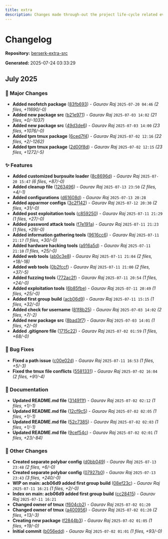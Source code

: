 ```yaml
---
title: extra
description: Changes made through-out the project life-cycle related everything.
---
```


# Changelog

**Repository:** [berserk-extra-src](https://gitlab.com/berserkarch/berserk-packages/berserk-extra-src.git)

**Generated:** 2025-07-24 03:33:29

## July 2025

### 🚀 Major Changes

- **Added neofetch package** ([83fb693](https://gitlab.com/berserkarch/berserk-packages/berserk-extra-src/-/commit/83fb6931794f4d14d072ed26be61d6b10a353313)) - *Gaurav Raj* `2025-07-20 04:46` *(2 files, +11690/-0)*
- **Added new package src** ([b21e971](https://gitlab.com/berserkarch/berserk-packages/berserk-extra-src/-/commit/b21e971796d5c494987860ac1a92ddb1fb9bae7f)) - *Gaurav Raj* `2025-07-03 14:02` *(21 files, +0/-1037)*
- **Added new package src** ([49d3de6](https://gitlab.com/berserkarch/berserk-packages/berserk-extra-src/-/commit/49d3de6e2384345b9657929dc14a022a3f6246cb)) - *Gaurav Raj* `2025-07-03 14:00` *(23 files, +1076/-0)*
- **Added tpm tmux package** ([6ced7f4](https://gitlab.com/berserkarch/berserk-packages/berserk-extra-src/-/commit/6ced7f47ce2eb4a8ac6024153ff3f5bdf581ce32)) - *Gaurav Raj* `2025-07-02 12:16` *(22 files, +2/-1262)*
- **Added tpm tmux package** ([2d00f8d](https://gitlab.com/berserkarch/berserk-packages/berserk-extra-src/-/commit/2d00f8d5b3ca2c042dc69b0fd8a8e76ad4f5fd05)) - *Gaurav Raj* `2025-07-02 12:15` *(23 files, +1272/-5)*

### ✨ Features

- **Added customized burpsuite loader** ([8c8696d](https://gitlab.com/berserkarch/berserk-packages/berserk-extra-src/-/commit/8c8696d6002b859758234d9a0dece3fd2284509b)) - *Gaurav Raj* `2025-07-20 15:47` *(6 files, +87/-0)*
- **Added cleanup file** ([1263496](https://gitlab.com/berserkarch/berserk-packages/berserk-extra-src/-/commit/1263496da3e353c02789d710532edd45cc35455e)) - *Gaurav Raj* `2025-07-13 23:50` *(2 files, +4/-1)*
- **Added configurations** ([d61608d](https://gitlab.com/berserkarch/berserk-packages/berserk-extra-src/-/commit/d61608daffa78e8ff5a0543d218f8258470aaf6e)) - *Gaurav Raj* `2025-07-13 20:28`
- **Added apparmor configs** ([3c2f142](https://gitlab.com/berserkarch/berserk-packages/berserk-extra-src/-/commit/3c2f1422603431ea619da761fc7a58d2a9ebfb92)) - *Gaurav Raj* `2025-07-12 20:30` *(2 files, +31/-0)*
- **Added post exploitation tools** ([c859250](https://gitlab.com/berserkarch/berserk-packages/berserk-extra-src/-/commit/c85925018884a6120bfb70bc50c0bf34a7e7e185)) - *Gaurav Raj* `2025-07-11 21:29` *(1 files, +27/-0)*
- **Added password attack tools** ([f7e191a](https://gitlab.com/berserkarch/berserk-packages/berserk-extra-src/-/commit/f7e191aae5b5ee953c87bdef9ee0cdf6acf7895c)) - *Gaurav Raj* `2025-07-11 21:23` *(1 files, +29/-0)*
- **Added information gathering tools** ([9616cc6](https://gitlab.com/berserkarch/berserk-packages/berserk-extra-src/-/commit/9616cc670cc6be31deca787096005ef7c3dd9c3d)) - *Gaurav Raj* `2025-07-11 21:17` *(1 files, +30/-0)*
- **Added hardware hacking tools** ([a916a5d](https://gitlab.com/berserkarch/berserk-packages/berserk-extra-src/-/commit/a916a5dbf01889de5be8b2a854147918e72aac94)) - *Gaurav Raj* `2025-07-11 21:10` *(1 files, +25/-0)*
- **Added web tools** ([ab0c3e8](https://gitlab.com/berserkarch/berserk-packages/berserk-extra-src/-/commit/ab0c3e819958b693e723106f0c893a33ac490ce6)) - *Gaurav Raj* `2025-07-11 21:04` *(2 files, +18/-18)*
- **Added web tools** ([0b2fccf](https://gitlab.com/berserkarch/berserk-packages/berserk-extra-src/-/commit/0b2fccf991a5d62aa17d4ece008c6630919112a5)) - *Gaurav Raj* `2025-07-11 21:00` *(2 files, +37/-5)*
- **Added fuzzing tools** ([772ac2f](https://gitlab.com/berserkarch/berserk-packages/berserk-extra-src/-/commit/772ac2f9b19198147d64f94983195c2117cf951b)) - *Gaurav Raj* `2025-07-11 20:54` *(1 files, +24/-0)*
- **Added exploitation tools** ([6b85fbe](https://gitlab.com/berserkarch/berserk-packages/berserk-extra-src/-/commit/6b85fbe50575dabc691234bc96bc2cf2f3f5748c)) - *Gaurav Raj* `2025-07-11 20:49` *(1 files, +25/-0)*
- **Added first group build** ([acb06d9](https://gitlab.com/berserkarch/berserk-packages/berserk-extra-src/-/commit/acb06d90e7f825a5b1b24777476b9bef3af0f5cb)) - *Gaurav Raj* `2025-07-11 15:15` *(1 files, +32/-0)*
- **Added check for username** ([81f8b25](https://gitlab.com/berserkarch/berserk-packages/berserk-extra-src/-/commit/81f8b25492e7ea5622a8acc98fd1a35955f374c9)) - *Gaurav Raj* `2025-07-03 14:02` *(2 files, +7/-2)*
- **Added new package src** ([8bad3f7](https://gitlab.com/berserkarch/berserk-packages/berserk-extra-src/-/commit/8bad3f76f64612a5d49b1a8458fcaafd914812cb)) - *Gaurav Raj* `2025-07-03 14:01` *(1 files, +2/-0)*
- **Added .gitignore file** ([1715c22](https://gitlab.com/berserkarch/berserk-packages/berserk-extra-src/-/commit/1715c224897042eb06a636fa5d403cd93ff27a09)) - *Gaurav Raj* `2025-07-02 01:59` *(1 files, +68/-0)*

### 🐛 Bug Fixes

- **Fixed a path issue** ([c00e02d](https://gitlab.com/berserkarch/berserk-packages/berserk-extra-src/-/commit/c00e02df797b24ebb3b43958343f03cf5b51ca22)) - *Gaurav Raj* `2025-07-11 16:53` *(1 files, +5/-3)*
- **Fixed the tmux file conflicts** ([5581331](https://gitlab.com/berserkarch/berserk-packages/berserk-extra-src/-/commit/5581331f04eee7c682beb659999826e7ab3169f1)) - *Gaurav Raj* `2025-07-02 16:04` *(2 files, +91/-4)*

### 📖 Documentation

- **Updated README.md file** ([314911f](https://gitlab.com/berserkarch/berserk-packages/berserk-extra-src/-/commit/314911f6795d65bdaedaebc7a3003ca196fbc3f6)) - *Gaurav Raj* `2025-07-02 02:12` *(1 files, +1/-1)*
- **Updated README.md file** ([12cf9c5](https://gitlab.com/berserkarch/berserk-packages/berserk-extra-src/-/commit/12cf9c5407547e66bde278b8013ea0d7397d3287)) - *Gaurav Raj* `2025-07-02 02:05` *(1 files, +1/-1)*
- **Updated README.md file** ([52c7385](https://gitlab.com/berserkarch/berserk-packages/berserk-extra-src/-/commit/52c7385304ad9d3dac10c24dc0159e0621f8b251)) - *Gaurav Raj* `2025-07-02 02:03` *(1 files, +1/-1)*
- **Updated README.md file** ([9cef54c](https://gitlab.com/berserkarch/berserk-packages/berserk-extra-src/-/commit/9cef54cfd031f3e65221bfce1af6b69729418596)) - *Gaurav Raj* `2025-07-02 02:01` *(1 files, +23/-84)*

### 🔧 Other Changes

- **Created separate polybar config** ([d0bb049](https://gitlab.com/berserkarch/berserk-packages/berserk-extra-src/-/commit/d0bb049420f084d79f1cea66433a0259090af921)) - *Gaurav Raj* `2025-07-13 23:48` *(2 files, +6/-0)*
- **Created separate polybar config** ([07927b0](https://gitlab.com/berserkarch/berserk-packages/berserk-extra-src/-/commit/07927b093ca517708ca67e24bca49cba24fe194e)) - *Gaurav Raj* `2025-07-13 23:43` *(3 files, +240/-0)*
- **WIP on main: acb06d9 added first group build** ([08ef23c](https://gitlab.com/berserkarch/berserk-packages/berserk-extra-src/-/commit/08ef23cc91287893b198020004c0ac6ca90963a5)) - *Gaurav Raj* `2025-07-11 16:21` *(1 files, +2/-0)*
- **Index on main: acb06d9 added first group build** ([cc28415](https://gitlab.com/berserkarch/berserk-packages/berserk-extra-src/-/commit/cc2841567bde6ce6b874527fc4c8d84336431749)) - *Gaurav Raj* `2025-07-11 16:21`
- **Changed owner of tmux** ([f604cb2](https://gitlab.com/berserkarch/berserk-packages/berserk-extra-src/-/commit/f604cb2e107f2228bae87ce263eeccca7cc9c13d)) - *Gaurav Raj* `2025-07-02 01:20`
- **Changed owner of tmux** ([a400956](https://gitlab.com/berserkarch/berserk-packages/berserk-extra-src/-/commit/a40095633d199e28a5720a9facc3a09f7b41aa29)) - *Gaurav Raj* `2025-07-02 01:20` *(2 files, +13/-3)*
- **Creating new package** ([f2844b3](https://gitlab.com/berserkarch/berserk-packages/berserk-extra-src/-/commit/f2844b3f596a60b6faf02abfb8cac401f546a470)) - *Gaurav Raj* `2025-07-02 01:05` *(1 files, +19/-0)*
- **Initial commit** ([b056edd](https://gitlab.com/berserkarch/berserk-packages/berserk-extra-src/-/commit/b056eddd2be30ad6e0763dca57f18afe45141cb5)) - *Gaurav Raj* `2025-07-02 01:01` *(1 files, +93/-0)*

